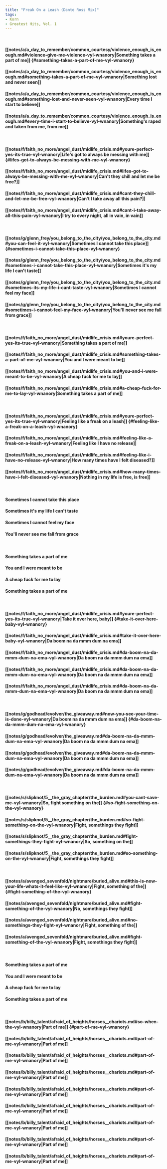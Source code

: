```yaml
---
title: "Freak On a Leash (Dante Ross Mix)"
tags:
- Korn
- Greatest Hits, Vol. 1
---
```

&nbsp;
#### [[notes/a/a_day_to_remember/common_courtesy/violence_enough_is_enough.md#violence-give-me-violence-vyl-wnanory|Something takes a part of me]] {#something-takes-a-part-of-me-vyl-wnanory}
#### [[notes/a/a_day_to_remember/common_courtesy/violence_enough_is_enough.md#something-takes-a-part-of-me-vyl-wnanory|Something lost and never seen]]
#### [[notes/a/a_day_to_remember/common_courtesy/violence_enough_is_enough.md#something-lost-and-never-seen-vyl-wnanory|Every time I start to believe]]
#### [[notes/a/a_day_to_remember/common_courtesy/violence_enough_is_enough.md#every-time-i-start-to-believe-vyl-wnanory|Something's raped and taken from me, from me]]
&nbsp;
#### [[notes/f/faith_no_more/angel_dust/midlife_crisis.md#youre-perfect-yes-its-true-vyl-wnanory|Life's got to always be messing with me]] {#lifes-got-to-always-be-messing-with-me-vyl-wnanory}
#### [[notes/f/faith_no_more/angel_dust/midlife_crisis.md#lifes-got-to-always-be-messing-with-me-vyl-wnanory|Can't they chill and let me be free?]]
#### [[notes/f/faith_no_more/angel_dust/midlife_crisis.md#cant-they-chill-and-let-me-be-free-vyl-wnanory|Can't I take away all this pain?]]
#### [[notes/f/faith_no_more/angel_dust/midlife_crisis.md#cant-i-take-away-all-this-pain-vyl-wnanory|I try to every night, all in vain, in vain]]
&nbsp;
#### [[notes/g/glenn_frey/you_belong_to_the_city/you_belong_to_the_city.md#you-can-feel-it-vyl-wnanory|Sometimes I cannot take this place]] {#sometimes-i-cannot-take-this-place-vyl-wnanory}
#### [[notes/g/glenn_frey/you_belong_to_the_city/you_belong_to_the_city.md#sometimes-i-cannot-take-this-place-vyl-wnanory|Sometimes it's my life I can't taste]]
#### [[notes/g/glenn_frey/you_belong_to_the_city/you_belong_to_the_city.md#sometimes-its-my-life-i-cant-taste-vyl-wnanory|Sometimes I cannot feel my face]]
#### [[notes/g/glenn_frey/you_belong_to_the_city/you_belong_to_the_city.md#sometimes-i-cannot-feel-my-face-vyl-wnanory|You'll never see me fall from grace]]
&nbsp;
#### [[notes/f/faith_no_more/angel_dust/midlife_crisis.md#youre-perfect-yes-its-true-vyl-wnanory|Something takes a part of me]]
#### [[notes/f/faith_no_more/angel_dust/midlife_crisis.md#something-takes-a-part-of-me-vyl-wnanory|You and I were meant to be]]
#### [[notes/f/faith_no_more/angel_dust/midlife_crisis.md#you-and-i-were-meant-to-be-vyl-wnanory|A cheap fuck for me to lay]]
#### [[notes/f/faith_no_more/angel_dust/midlife_crisis.md#a-cheap-fuck-for-me-to-lay-vyl-wnanory|Something takes a part of me]]
&nbsp;
#### [[notes/f/faith_no_more/angel_dust/midlife_crisis.md#youre-perfect-yes-its-true-vyl-wnanory|Feeling like a freak on a leash]] {#feeling-like-a-freak-on-a-leash-vyl-wnanory}
#### [[notes/f/faith_no_more/angel_dust/midlife_crisis.md#feeling-like-a-freak-on-a-leash-vyl-wnanory|Feeling like I have no release]]
#### [[notes/f/faith_no_more/angel_dust/midlife_crisis.md#feeling-like-i-have-no-release-vyl-wnanory|How many times have I felt diseased?]]
#### [[notes/f/faith_no_more/angel_dust/midlife_crisis.md#how-many-times-have-i-felt-diseased-vyl-wnanory|Nothing in my life is free, is free]]
&nbsp;
#### Sometimes I cannot take this place
#### Sometimes it's my life I can't taste
#### Sometimes I cannot feel my face
#### You'll never see me fall from grace
&nbsp;
#### Something takes a part of me
#### You and I were meant to be
#### A cheap fuck for me to lay
#### Something takes a part of me
&nbsp;
#### [[notes/f/faith_no_more/angel_dust/midlife_crisis.md#youre-perfect-yes-its-true-vyl-wnanory|Take it over here, baby]] {#take-it-over-here-baby-vyl-wnanory}
#### [[notes/f/faith_no_more/angel_dust/midlife_crisis.md#take-it-over-here-baby-vyl-wnanory|Da boom na da mmm dum na ema]]
#### [[notes/f/faith_no_more/angel_dust/midlife_crisis.md#da-boom-na-da-mmm-dum-na-ema-vyl-wnanory|Da boom na da mmm dum na ema]]
#### [[notes/f/faith_no_more/angel_dust/midlife_crisis.md#da-boom-na-da-mmm-dum-na-ema-vyl-wnanory|Da boom na da mmm dum na ema]]
#### [[notes/f/faith_no_more/angel_dust/midlife_crisis.md#da-boom-na-da-mmm-dum-na-ema-vyl-wnanory|Da boom na da mmm dum na ema]]
&nbsp;
#### [[notes/g/godhead/evolver/the_giveaway.md#now-you-see-your-time-is-done-vyl-wnanory|Da boom na da mmm dum na ema]] {#da-boom-na-da-mmm-dum-na-ema-vyl-wnanory}
#### [[notes/g/godhead/evolver/the_giveaway.md#da-boom-na-da-mmm-dum-na-ema-vyl-wnanory|Da boom na da mmm dum na ema]]
#### [[notes/g/godhead/evolver/the_giveaway.md#da-boom-na-da-mmm-dum-na-ema-vyl-wnanory|Da boom na da mmm dum na ema]]
#### [[notes/g/godhead/evolver/the_giveaway.md#da-boom-na-da-mmm-dum-na-ema-vyl-wnanory|Da boom na da mmm dum na ema]]
&nbsp;
#### [[notes/s/slipknot/5__the_gray_chapter/the_burden.md#you-cant-save-me-vyl-wnanory|So, fight something on the]] {#so-fight-something-on-the-vyl-wnanory}
#### [[notes/s/slipknot/5__the_gray_chapter/the_burden.md#so-fight-something-on-the-vyl-wnanory|Fight, somethings they fight]]
#### [[notes/s/slipknot/5__the_gray_chapter/the_burden.md#fight-somethings-they-fight-vyl-wnanory|So, something on the]]
#### [[notes/s/slipknot/5__the_gray_chapter/the_burden.md#so-something-on-the-vyl-wnanory|Fight, somethings they fight]]
&nbsp;
#### [[notes/a/avenged_sevenfold/nightmare/buried_alive.md#this-is-now-your-life-whats-it-feel-like-vyl-wnanory|Fight, something of the]] {#fight-something-of-the-vyl-wnanory}
#### [[notes/a/avenged_sevenfold/nightmare/buried_alive.md#fight-something-of-the-vyl-wnanory|No, somethings they fight]]
#### [[notes/a/avenged_sevenfold/nightmare/buried_alive.md#no-somethings-they-fight-vyl-wnanory|Fight, something of the]]
#### [[notes/a/avenged_sevenfold/nightmare/buried_alive.md#fight-something-of-the-vyl-wnanory|Fight, somethings they fight]]
&nbsp;
#### Something takes a part of me
#### You and I were meant to be
#### A cheap fuck for me to lay
#### Something takes a part of me
&nbsp;
#### [[notes/b/billy_talent/afraid_of_heights/horses__chariots.md#so-when-the-vyl-wnanory|Part of me]] {#part-of-me-vyl-wnanory}
#### [[notes/b/billy_talent/afraid_of_heights/horses__chariots.md#part-of-me-vyl-wnanory|Part of me]]
#### [[notes/b/billy_talent/afraid_of_heights/horses__chariots.md#part-of-me-vyl-wnanory|Part of me]]
#### [[notes/b/billy_talent/afraid_of_heights/horses__chariots.md#part-of-me-vyl-wnanory|Part of me]]
#### [[notes/b/billy_talent/afraid_of_heights/horses__chariots.md#part-of-me-vyl-wnanory|Part of me]]
#### [[notes/b/billy_talent/afraid_of_heights/horses__chariots.md#part-of-me-vyl-wnanory|Part of me]]
#### [[notes/b/billy_talent/afraid_of_heights/horses__chariots.md#part-of-me-vyl-wnanory|Part of me]]
#### [[notes/b/billy_talent/afraid_of_heights/horses__chariots.md#part-of-me-vyl-wnanory|Part of me]]
#### [[notes/b/billy_talent/afraid_of_heights/horses__chariots.md#part-of-me-vyl-wnanory|Part of me]]
